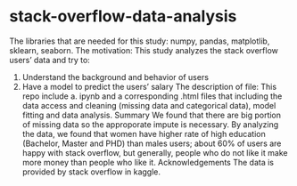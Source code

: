 # stack-overflow-data-analysis

The libraries that are needed for this study: numpy, pandas, matplotlib, sklearn, seaborn.
The motivation:
This study analyzes the stack overflow users’ data and try to:
1.	Understand the background and behavior of users
2.	Have a model to predict the users’ salary
The description of file:
This repo include a. ipynb and a corresponding .html files that including the data access and cleaning (missing data and categorical data), model fitting and data analysis.
Summary
We found that there are big portion of missing data so the approporate impute is necessary. By analyzing the data, we found that women have higher rate of high education (Bachelor, Master and PHD) than males users; about 60% of users are happy with stack overflow, but generally, people who do not like it make more money than people who like it.
Acknowledgements
The data is provided by stack overflow in kaggle.
